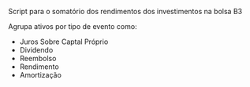 Script para o somatório dos rendimentos dos investimentos na bolsa B3

Agrupa ativos por tipo de evento como:
- Juros Sobre Captal Próprio
- Dividendo
- Reembolso
- Rendimento
- Amortização